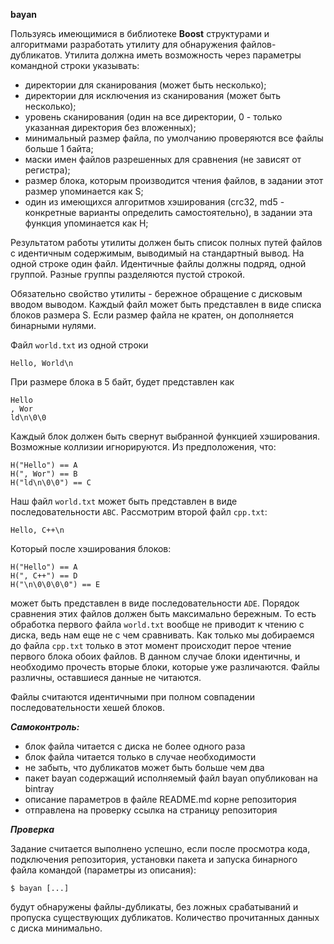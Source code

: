**bayan**

Пользуясь имеющимися в библиотеке __Boost__ структурами и алгоритмами разработать утилиту для обнаружения файлов-дубликатов. Утилита должна иметь возможность через параметры командной строки указывать:
- директории для сканирования (может быть несколько);
- директории для исключения из сканирования (может быть несколько);
- уровень сканирования (один на все директории, 0 - только указанная
директория без вложенных);
- минимальный размер файла, по умолчанию проверяются все файлы
больше 1 байта;
- маски имен файлов разрешенных для сравнения (не зависят от
регистра);
- размер блока, которым производится чтения файлов, в задании этот
размер упоминается как S;
- один из имеющихся алгоритмов хэширования (crc32, md5 -
конкретные варианты определить самостоятельно), в задании
эта функция упоминается как H;

Результатом работы утилиты должен быть список полных путей файлов с идентичным содержимым, выводимый на стандартный вывод. На одной строке один файл. Идентичные файлы должны подряд, одной группой. Разные группы разделяются пустой строкой.

Обязательно свойство утилиты - бережное обращение с дисковым вводом выводом. Каждый файл может быть представлен в виде списка блоков размера S. Если размер файла не кратен, он дополняется бинарными нулями.

Файл `world.txt` из одной строки

```
Hello, World\n
```

При размере блока в 5 байт, будет представлен как

```
Hello
, Wor
ld\n\0\0
```

Каждый блок должен быть свернут выбранной функцией хэширования. Возможные коллизии игнорируются. Из предположения, что:

```
H("Hello") == A
H(", Wor") == B
H("ld\n\0\0") == C
```

Наш файл `world.txt` может быть представлен в виде последовательности `ABC`. Рассмотрим второй файл `cpp.txt`:

```
Hello, C++\n
```

Который после хэширования блоков:

```
H("Hello") == A
H(", C++") == D
H("\n\0\0\0\0") == E
```

может быть представлен в виде последовательности `ADE`. Порядок сравнения этих файлов должен быть максимально бережным. То есть обработка первого файла `world.txt` вообще не приводит к чтению с диска, ведь нам еще не с чем сравнивать. Как только мы добираемся до файла `cpp.txt` только в этот момент происходит перое чтение первого блока обоих файлов. В данном случае блоки идентичны, и необходимо прочесть вторые блоки, которые уже различаются. Файлы различны, оставшиеся данные не читаются.

Файлы считаются идентичными при полном совпадении последовательности
хешей блоков.

***Самоконтроль:***
- блок файла читается с диска не более одного раза
- блок файла читается только в случае необходимости
- не забыть, что дубликатов может быть больше чем два
- пакет bayan содержащий исполняемый файл bayan опубликован на
bintray
- описание параметров в файле README.md корне репозитория
- отправлена на проверку ссылка на страницу репозитория


***Проверка***

Задание считается выполнено успешно, если после просмотра кода, подключения репозитория, установки пакета и запуска бинарного файла командой (параметры из описания):

```
$ bayan [...]
```

будут обнаружены файлы-дубликаты, без ложных срабатываний и пропуска существующих дубликатов. Количество прочитанных данных с диска минимально.
